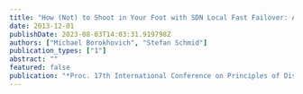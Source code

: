 ```yaml
---
title: "How (Not) to Shoot in Your Foot with SDN Local Fast Failover: A Load-Connectivity Tradeoff"
date: 2013-12-01
publishDate: 2023-08-03T14:03:31.919798Z
authors: ["Michael Borokhovich", "Stefan Schmid"]
publication_types: ["1"]
abstract: ""
featured: false
publication: "*Proc. 17th International Conference on Principles of Distributed Systems (OPODIS)*"
---
```


